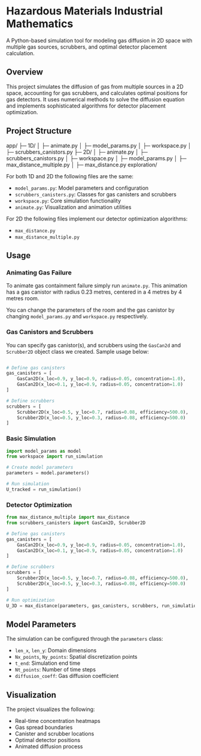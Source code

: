 # Hazardous Materials Industrial Mathematics
A Python-based simulation tool for modeling gas diffusion in 2D space with multiple gas sources, scrubbers, and optimal detector placement calculation.

## Overview

This project simulates the diffusion of gas from multiple sources in a 2D space, accounting for gas scrubbers, and calculates optimal positions for gas detectors. It uses numerical methods to solve the diffusion equation and implements sophisticated algorithms for detector placement optimization.


## Project Structure

app/
├─ 1D/
│  ├─ animate.py
│  ├─ model_params.py
│  ├─ workspace.py
│  ├─ scrubbers_canistors.py
├─ 2D/
│  ├─ animate.py
│  ├─ scrubbers_canistors.py
│  ├─ workspace.py
│  ├─ model_params.py
│  ├─ max_distance_multiple.py
│  ├─ max_distance.py
exploration/


For both 1D and 2D the following files are the same:

- `model_params.py`: Model parameters and configuration
- `scrubbers_canisters.py`: Classes for gas canisters and scrubbers
- `workspace.py`: Core simulation functionality
- `animate.py`: Visualization and animation utilities

For 2D the following files implement our detector optimization algorithms:
- `max_distance.py`
- `max_distance_multiple.py`

## Usage

### Animating Gas Failure

To animate gas containment failure simply run `animate.py`. This animation has a gas canistor with radius 0.23 metres, centered in a 4 metres by 4 metres room.

You can change the parameters of the room and the gas canistor by changing `model_params.py` and `workspace.py` respectively.

### Gas Canistors and Scrubbers

You can specify gas canistor(s), and scrubbers using the `GasCan2d` and `Scrubber2D` object class we created. Sample usage below:

```python

# Define gas canisters
gas_canisters = [
    GasCan2D(x_loc=0.9, y_loc=0.9, radius=0.05, concentration=1.0),
    GasCan2D(x_loc=0.1, y_loc=0.9, radius=0.05, concentration=1.0)
]

# Define scrubbers
scrubbers = [
    Scrubber2D(x_loc=0.5, y_loc=0.7, radius=0.08, efficiency=500.0),
    Scrubber2D(x_loc=0.5, y_loc=0.3, radius=0.08, efficiency=500.0)
]
```

### Basic Simulation

```python
import model_params as model
from workspace import run_simulation

# Create model parameters
parameters = model.parameters()

# Run simulation
U_tracked = run_simulation()
```

### Detector Optimization

```python
from max_distance_multiple import max_distance
from scrubbers_canisters import GasCan2D, Scrubber2D

# Define gas canisters
gas_canisters = [
    GasCan2D(x_loc=0.9, y_loc=0.9, radius=0.05, concentration=1.0),
    GasCan2D(x_loc=0.1, y_loc=0.9, radius=0.05, concentration=1.0)
]

# Define scrubbers
scrubbers = [
    Scrubber2D(x_loc=0.5, y_loc=0.7, radius=0.08, efficiency=500.0),
    Scrubber2D(x_loc=0.5, y_loc=0.3, radius=0.08, efficiency=500.0)
]

# Run optimization
U_3D = max_distance(parameters, gas_canisters, scrubbers, run_simulation)
```

## Model Parameters

The simulation can be configured through the `parameters` class:

- `len_x`, `len_y`: Domain dimensions
- `Nx_points`, `Ny_points`: Spatial discretization points
- `t_end`: Simulation end time
- `Nt_points`: Number of time steps
- `diffusion_coeff`: Gas diffusion coefficient

## Visualization

The project visualizes the following:
- Real-time concentration heatmaps
- Gas spread boundaries
- Canister and scrubber locations
- Optimal detector positions
- Animated diffusion process